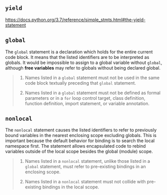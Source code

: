 ## `yield`

https://docs.python.org/3.7/reference/simple_stmts.html#the-yield-statement

## `global`

The `global` statement is a declaration which holds for the entire current code block. It means that the listed identifiers are to be interpreted as globals. It would be impossible to assign to a global variable without `global`, although **free variables** may refer to globals without being declared global.

> 1. Names listed in a `global` statement must not be used in the same code block textually preceding that `global` statement.
> 
> 2. Names listed in a `global` statement must not be defined as formal parameters or in a `for` loop control target, class definition, function definition, import statement, or variable annotation.

## `nonlocal`

The `nonlocal` statement causes the listed identifiers to refer to previously bound variables in the nearest enclosing scope excluding globals. This is important because the default behavior for binding is to search the local namespace first. The statement allows encapsulated code to rebind variables outside of the local scope besides the global (module) scope.

> 1. Names listed in a `nonlocal` statement, unlike those listed in a `global` statement, must refer to pre-existing bindings in an enclosing scope.
> 
> 2. Names listed in a `nonlocal` statement must not collide with pre-existing bindings in the local scope.
